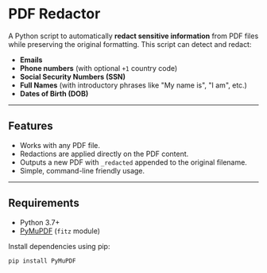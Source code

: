 # PDF Redactor

A Python script to automatically **redact sensitive information** from PDF files while preserving the original formatting. This script can detect and redact:

- **Emails**
- **Phone numbers** (with optional `+1` country code)
- **Social Security Numbers (SSN)**
- **Full Names** (with introductory phrases like "My name is", "I am", etc.)
- **Dates of Birth (DOB)**

---

## Features

- Works with any PDF file.
- Redactions are applied directly on the PDF content.
- Outputs a new PDF with `_redacted` appended to the original filename.
- Simple, command-line friendly usage.

---

## Requirements

- Python 3.7+
- [PyMuPDF](https://pypi.org/project/PyMuPDF/) (`fitz` module)

Install dependencies using pip:

```bash
pip install PyMuPDF
